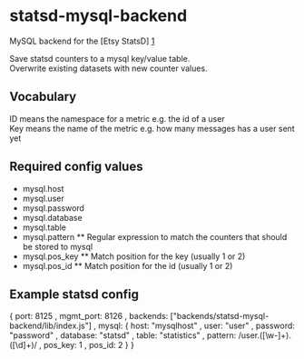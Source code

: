 statsd-mysql-backend
====================

MySQL backend for the [Etsy StatsD] [1]  
  
Save statsd counters to a mysql key/value table.  
Overwrite existing datasets with new counter values.

Vocabulary
-----------
ID means the namespace for a metric e.g. the id of a user  
Key means the name of the metric e.g. how many messages has a user sent yet

Required config values
-----------------------
* mysql.host
* mysql.user
* mysql.password
* mysql.database
* mysql.table
* mysql.pattern
** Regular expression to match the counters that should be stored to mysql
* mysql.pos_key
** Match position for the key (usually 1 or 2)
* mysql.pos_id
** Match position for the id (usually 1 or 2)

Example statsd config
---------------
{
port: 8125
, mgmt_port: 8126
, backends: ["backends/statsd-mysql-backend/lib/index.js"]
, mysql: {
 host: "mysqlhost"
 , user: "user"
 , password: "password"
 , database: "statsd"
 , table: "statistics"
 , pattern: /user\.([\w-]+)\.([\d]+)/
 , pos_key: 1
 , pos_id: 2
}
}

[1]: https://github.com/etsy/statsd        "Etsy StatsD"
